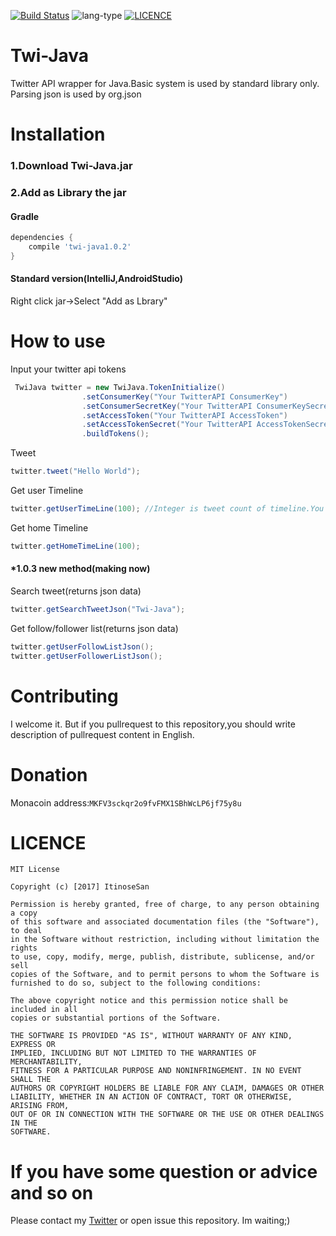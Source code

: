 [![Build Status](https://travis-ci.org/ItinoseSan/twi-Java.svg?branch=release)](https://travis-ci.org/ItinoseSan/twi-Java)
![lang-type](https://img.shields.io/badge/languauge-java%208-yellow.svg) [![LICENCE](https://img.shields.io/dub/l/vibe-d.svg)](https://github.com/ItinoseSan/Twi-Java/blob/release/LICENCE)

# Twi-Java
Twitter API wrapper for Java.Basic system is used by standard library only. Parsing json is used by org.json
# Installation
### 1.Download Twi-Java.jar 
### 2.Add as Library the jar
#### Gradle
```build.gradle
dependencies {
    compile 'twi-java1.0.2'
}
```
#### Standard version(IntelliJ,AndroidStudio)
Right click jar->Select "Add as Lbrary"
# How to use
Input your twitter api tokens
```java
 TwiJava twitter = new TwiJava.TokenInitialize()
                .setConsumerKey("Your TwitterAPI ConsumerKey")
                .setConsumerSecretKey("Your TwitterAPI ConsumerKeySecret")
                .setAccessToken("Your TwitterAPI AccessToken")
                .setAccessTokenSecret("Your TwitterAPI AccessTokenSecret")
                .buildTokens();
```
Tweet
```java
twitter.tweet("Hello World");
```
Get user Timeline
```java
twitter.getUserTimeLine(100); //Integer is tweet count of timeline.You can change this
```
Get home Timeline
```java
twitter.getHomeTimeLine(100);
```
#### *1.0.3 new method(making now)
Search tweet(returns json data)
```java
twitter.getSearchTweetJson("Twi-Java");
```
Get follow/follower list(returns json data)
```java
twitter.getUserFollowListJson();
twitter.getUserFollowerListJson();
```
# Contributing
I welcome it. But if you pullrequest to this repository,you should write description of pullrequest content in English.
# Donation
Monacoin address:```MKFV3sckqr2o9fvFMX1SBhWcLP6jf75y8u```
# LICENCE
```
MIT License

Copyright (c) [2017] ItinoseSan

Permission is hereby granted, free of charge, to any person obtaining a copy
of this software and associated documentation files (the "Software"), to deal
in the Software without restriction, including without limitation the rights
to use, copy, modify, merge, publish, distribute, sublicense, and/or sell
copies of the Software, and to permit persons to whom the Software is
furnished to do so, subject to the following conditions:

The above copyright notice and this permission notice shall be included in all
copies or substantial portions of the Software.

THE SOFTWARE IS PROVIDED "AS IS", WITHOUT WARRANTY OF ANY KIND, EXPRESS OR
IMPLIED, INCLUDING BUT NOT LIMITED TO THE WARRANTIES OF MERCHANTABILITY,
FITNESS FOR A PARTICULAR PURPOSE AND NONINFRINGEMENT. IN NO EVENT SHALL THE
AUTHORS OR COPYRIGHT HOLDERS BE LIABLE FOR ANY CLAIM, DAMAGES OR OTHER
LIABILITY, WHETHER IN AN ACTION OF CONTRACT, TORT OR OTHERWISE, ARISING FROM,
OUT OF OR IN CONNECTION WITH THE SOFTWARE OR THE USE OR OTHER DEALINGS IN THE
SOFTWARE.
```
# If you have some question or advice and so on
Please contact my [Twitter](https://twitter.com/ItinoseVM) or open issue this repository. Im waiting;)
